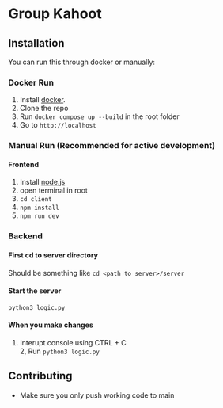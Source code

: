 # Group Kahoot

## Installation
You can run this through docker or manually:

### Docker Run
1. Install [docker](https://www.docker.com/).
2. Clone the repo
3. Run `docker compose up --build` in the root folder
4. Go to `http://localhost`

### Manual Run (Recommended for active development)
#### Frontend
1. Install [node.js](https://nodejs.org/)
3. open terminal in root
4. `cd client`
5. `npm install`
6. `npm run dev`
### Backend
#### First cd to server directory
Should be something like
`cd <path to server>/server`  

#### Start the server
`python3 logic.py`  

#### When you make changes  
1. Interupt console using CTRL + C    
2, Run `python3 logic.py`   

## Contributing
- Make sure you only push working code to main  
